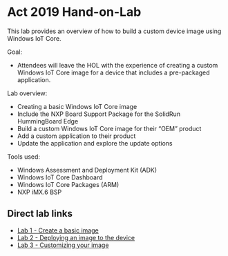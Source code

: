 # Act 2019 Hand-on-Lab

This lab provides an overview of how to build a custom device image using Windows IoT Core.

Goal:
 - Attendees will leave the HOL with the experience of creating a custom Windows IoT Core image for a device that includes a pre-packaged application.

Lab overview:
- Creating a basic Windows IoT Core image
- Include the NXP Board Support Package for the SolidRun HummingBoard Edge
- Build a custom Windows IoT Core image for their “OEM” product
- Add a custom application to their product
- Update the application and explore the update options

Tools used:
- Windows Assessment and Deployment Kit (ADK)
- Windows IoT Core Dashboard
- Windows IoT Core Packages (ARM)
- NXP iMX.6 BSP

## Direct lab links
- [Lab 1 - Create a basic image](Labs\Lab1.md)
- [Lab 2 - Deploying an image to the device](Labs\Lab2.md)
- [Lab 3 - Customizing your image](Labs\Lab3.md)